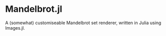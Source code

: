# Mandelbrot.jl
A (somewhat) customiseable Mandelbrot set renderer, written in Julia using Images.jl.
